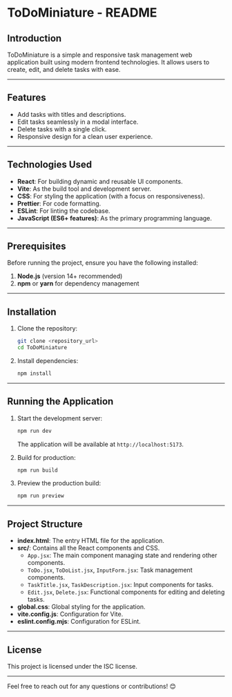 # ToDoMiniature - README

## Introduction

ToDoMiniature is a simple and responsive task management web application built using modern frontend technologies. It allows users to create, edit, and delete tasks with ease.

---

## Features

- Add tasks with titles and descriptions.
- Edit tasks seamlessly in a modal interface.
- Delete tasks with a single click.
- Responsive design for a clean user experience.

---

## Technologies Used

- **React**: For building dynamic and reusable UI components.
- **Vite**: As the build tool and development server.
- **CSS**: For styling the application (with a focus on responsiveness).
- **Prettier**: For code formatting.
- **ESLint**: For linting the codebase.
- **JavaScript (ES6+ features)**: As the primary programming language.

---

## Prerequisites

Before running the project, ensure you have the following installed:

1. **Node.js** (version 14+ recommended)
2. **npm** or **yarn** for dependency management

---

## Installation

1. Clone the repository:
   ```bash
   git clone <repository_url>
   cd ToDoMiniature
   ```

2. Install dependencies:
   ```bash
   npm install
   ```

---

## Running the Application

1. Start the development server:
   ```bash
   npm run dev
   ```
   The application will be available at `http://localhost:5173`.

2. Build for production:
   ```bash
   npm run build
   ```

3. Preview the production build:
   ```bash
   npm run preview
   ```

---

## Project Structure

- **index.html**: The entry HTML file for the application.
- **src/**: Contains all the React components and CSS.
  - `App.jsx`: The main component managing state and rendering other components.
  - `ToDo.jsx`, `ToDoList.jsx`, `InputForm.jsx`: Task management components.
  - `TaskTitle.jsx`, `TaskDescription.jsx`: Input components for tasks.
  - `Edit.jsx`, `Delete.jsx`: Functional components for editing and deleting tasks.
- **global.css**: Global styling for the application.
- **vite.config.js**: Configuration for Vite.
- **eslint.config.mjs**: Configuration for ESLint.

---

## License

This project is licensed under the ISC license.

---

Feel free to reach out for any questions or contributions! 😊